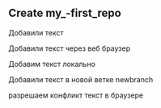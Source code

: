 ## Create my_-first_repo

Добавили текст 

Добавили текст через веб браузер 

Добавим текст локально

Добавили текст в новой ветке
newbranch

разрешаем конфликт текст в браузере